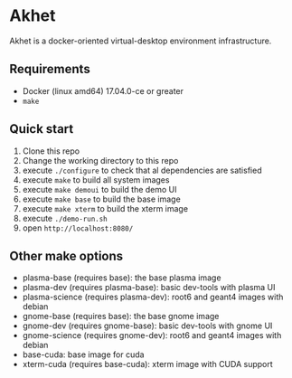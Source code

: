# Akhet

Akhet is a docker-oriented virtual-desktop environment infrastructure.

## Requirements

* Docker (linux amd64) 17.04.0-ce or greater
* `make`

## Quick start

1. Clone this repo
2. Change the working directory to this repo
3. execute `./configure` to check that al dependencies are satisfied 
4. execute `make` to build all system images
5. execute `make demoui` to build the demo UI
6. execute `make base` to build the base image
7. execute `make xterm` to build the xterm image
8. execute `./demo-run.sh`
9. open `http://localhost:8080/`

## Other make options

* plasma-base (requires base): the base plasma image
* plasma-dev (requires plasma-base): basic dev-tools with plasma UI
* plasma-science (requires plasma-dev): root6 and geant4 images with debian
* gnome-base (requires base): the base gnome image
* gnome-dev (requires gnome-base): basic dev-tools with gnome UI
* gnome-science (requires gnome-dev): root6 and geant4 images with debian
* base-cuda: base image for cuda
* xterm-cuda (requires base-cuda): xterm image with CUDA support
